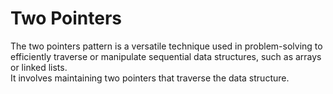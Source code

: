 # Two Pointers

The two pointers pattern is a versatile technique used in problem-solving to efficiently traverse or manipulate sequential data structures, such as arrays or linked lists.  
It involves maintaining two pointers that traverse the data structure.